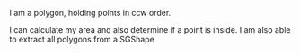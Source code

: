 I am a polygon, holding points in ccw order.

I can calculate my area and also determine if a point is inside. I am also able to extract all polygons
from a SGShape
